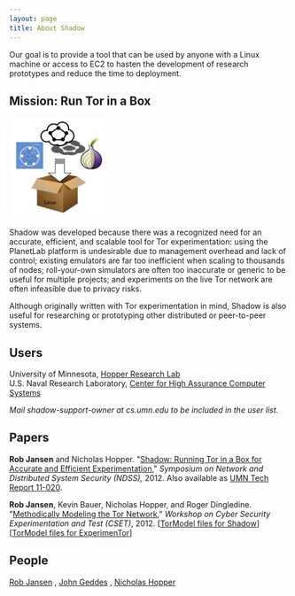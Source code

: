 ```yaml
---
layout: page
title: About Shadow
---
```


Our goal is to provide a tool that can be used by anyone with a Linux machine or access to EC2 to hasten the development of research prototypes and reduce the time to deployment.

Mission: Run Tor in a Box
-------------------------

<div class="torinabox">
  <img title="Run Tor in a box with Shadow!" src="/assets/torinabox.png" alt="" width="175px" />
</div>

Shadow was developed because there was a recognized need for an accurate, efficient, and scalable tool for Tor experimentation: using the PlanetLab platform is undesirable due to management overhead and lack of control; existing emulators are far too inefficient when scaling to thousands of nodes; roll-your-own simulators are often too inaccurate or generic to be useful for multiple projects; and experiments on the live Tor network are often infeasible due to privacy risks.

Although originally written with Tor experimentation in mind, Shadow is also useful for researching or prototyping other distributed or peer-to-peer systems.

Users
-----

University of Minnesota, [Hopper Research Lab](https://www-users.cs.umn.edu/~hopper/)  
U.S. Naval Research Laboratory, [Center for High Assurance Computer Systems](https://www.nrl.navy.mil/itd/chacs/5543)  

_Mail shadow-support-owner at cs.umn.edu to be included in the user list._

Papers
------

&#x20;<strong>Rob Jansen</strong> and Nicholas Hopper. "<a onclick="javascript: _gaq.push(['_trackPageview', '/downloads/shadow-ndss2012.pdf']);" href="http://www-users.cs.umn.edu/~jansen/papers/shadow-ndss2012.pdf">Shadow: Running Tor in a Box for Accurate and Efficient Experimentation</a>," <span style="font-style: italic;">Symposium on Network and Distributed System Security (NDSS),</span> 2012. Also available as <a onclick="javascript: _gaq.push(['_trackPageview', '/downloads/shadow-umntr11-020.pdf']);" href="http://www.cs.umn.edu/tech_reports_upload/tr2011/11-020.pdf">UMN Tech Report 11-020</a>.

&#x20;<strong>Rob Jansen</strong>, Kevin Bauer, Nicholas Hopper, and Roger Dingledine. "<a onclick="javascript: _gaq.push(['_trackPageview', '/downloads/tormodel-cset2012.pdf']);" href="http://www-users.cs.umn.edu/~jansen/papers/tormodel-cset2012.pdf">Methodically Modeling the Tor Network</a>," <span style="font-style: italic;">Workshop on Cyber Security Experimentation and Test (CSET)</span>, 2012. \[<a href="http://www-users.cs.umn.edu/~jansen/papers/tormodel_shadow.tar.gz">TorModel files for Shadow</a>\] \[<a href="http://www-users.cs.umn.edu/~jansen/papers/tormodel_exptor.tar.gz">TorModel files for ExperimenTor</a>\]

People
------

[Rob Jansen](http://cs.umn.edu/~jansen) , [John Geddes](http://cs.umn.edu/~geddes) , [Nicholas Hopper](http://cs.umn.edu/~hopper) 

